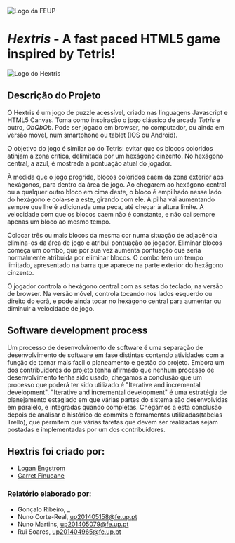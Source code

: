 ![Logo da FEUP](http://www.junifeup.pt/wp-content/uploads/2016/01/feup.png)

# _Hextris_ - A fast paced HTML5 game inspired by Tetris!

![Logo do Hextris](https://raw.githubusercontent.com/Spininador/hextris/esof_hextris/favicon.ico)

## Descrição do Projeto

O Hextris é um jogo de puzzle acessível, criado nas linguagens Javascript e HTML5 Canvas. Toma como inspiração o jogo clássico de arcada _Tetris_ e outro, _QbQbQb_. Pode ser jogado em browser, no computador, ou ainda em versão móvel, num smartphone ou tablet (IOS ou Android).

O objetivo do jogo é similar ao do Tetris: evitar que os blocos coloridos atinjam a zona crítica, delimitada por um hexágono cinzento. 
No hexágono central, a azul, é mostrada a pontuação atual do jogador.

À medida que o jogo progride, blocos coloridos caem da zona exterior aos hexágonos, para dentro da área de jogo. Ao chegarem ao hexágono central ou a qualquer outro bloco em cima deste, o bloco é empilhado nesse lado do hexágono e cola-se a este, girando com ele. 
A pilha vai aumentando sempre que lhe é adicionada uma peça, até chegar à altura limite.
A velocidade com que os blocos caem não é constante, e não cai sempre apenas um bloco ao mesmo tempo.

Colocar três ou mais blocos da mesma cor numa situação de adjacência elimina-os da área de jogo e atribui pontuação ao jogador. Eliminar blocos começa um combo, que por sua vez aumenta pontuação que seria normalmente atribuida por eliminar blocos. O combo tem um tempo limitado, apresentado na barra que aparece na parte exterior do hexágono cinzento.

O jogador controla o hexágono central com as setas do teclado, na versão de browser. Na versão móvel, controla tocando nos lados esquerdo ou direito do ecrã, e pode ainda tocar no hexágono central para aumentar ou diminuir a velocidade de jogo.

## Software development process

Um processo de desenvolvimento de software é uma separação de desenvolvimento de software em fase distintas contendo atividades com a função de tornar mais facil o planeamento e gestão do projeto.
Embora um dos contribuidores do projeto tenha afirmado que nenhum processo de desenvolvimento tenha sido usado, chegamos a conclusão que um processo que poderá ter sido utilizado é "Iterative and incremental development".
"Iterative and incremental development" é uma estratégia de planejamento estagiado em que várias partes do sistema são desenvolvidas em paralelo, e integradas quando completas.
Chegámos a esta conclusão depois de analisar o histórico de commits e ferramentas utilizadas(tabelas Trello), que permitem que várias tarefas que devem ser realizadas sejam postadas e implementadas por um dos contribuidores.


## Hextris foi criado por:
* [Logan Engstrom](http://loganengstrom.com/)
* [Garret Finucane](http://garrettdreyfus.github.io/)

### Relatório elaborado por:
* Gonçalo Ribeiro, _
* Nuno Corte-Real, 	up201405158@fe.up.pt
* Nuno Martins, 	up201405079@fe.up.pt
* Rui Soares,		up201404965@fe.up.pt
